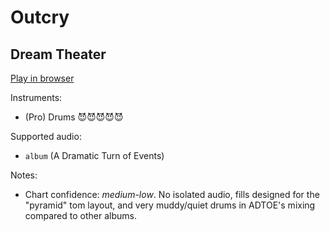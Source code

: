 # Outcry

## Dream Theater


[Play in browser](http://pages.cs.wisc.edu/~tolly/customs/?title=outcry&artist=dream-theater)

Instruments:

  * (Pro) Drums 😈😈😈😈😈

Supported audio:

  * `album` (A Dramatic Turn of Events)

Notes:

  * Chart confidence: *medium-low*. No isolated audio, fills designed for the "pyramid" tom layout, and very muddy/quiet drums in ADTOE's mixing compared to other albums.


